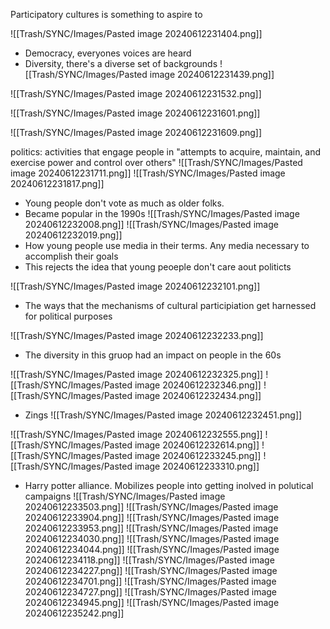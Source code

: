 Participatory cultures is something to aspire to

![[Trash/SYNC/Images/Pasted image 20240612231404.png]]

- Democracy, everyones voices are heard
- Diversity, there's a diverse set of backgrounds
![[Trash/SYNC/Images/Pasted image 20240612231439.png]]

![[Trash/SYNC/Images/Pasted image 20240612231532.png]]

![[Trash/SYNC/Images/Pasted image 20240612231601.png]]

![[Trash/SYNC/Images/Pasted image 20240612231609.png]]

politics: activities that engage people in "attempts to acquire, maintain, and exercise power and control over others"
![[Trash/SYNC/Images/Pasted image 20240612231711.png]]
![[Trash/SYNC/Images/Pasted image 20240612231817.png]]
- Young people don't vote as much as older folks. 
- Became popular in the 1990s
![[Trash/SYNC/Images/Pasted image 20240612232008.png]]
![[Trash/SYNC/Images/Pasted image 20240612232019.png]]
- How young people use media in their terms. Any media necessary to accomplish their goals
- This rejects the idea that young peoeple don't care aout politicts

![[Trash/SYNC/Images/Pasted image 20240612232101.png]]

- The ways that the mechanisms of cultural participiation get harnessed for political purposes

![[Trash/SYNC/Images/Pasted image 20240612232233.png]]
- The diversity in this gruop had an impact on people in the 60s

![[Trash/SYNC/Images/Pasted image 20240612232325.png]]
![[Trash/SYNC/Images/Pasted image 20240612232346.png]]
![[Trash/SYNC/Images/Pasted image 20240612232434.png]]
- Zings
![[Trash/SYNC/Images/Pasted image 20240612232451.png]]

![[Trash/SYNC/Images/Pasted image 20240612232555.png]]
![[Trash/SYNC/Images/Pasted image 20240612232614.png]]
![[Trash/SYNC/Images/Pasted image 20240612233245.png]]
![[Trash/SYNC/Images/Pasted image 20240612233310.png]]
- Harry potter alliance. Mobilizes people into getting inolved in polutical campaigns
![[Trash/SYNC/Images/Pasted image 20240612233503.png]]
![[Trash/SYNC/Images/Pasted image 20240612233904.png]]
![[Trash/SYNC/Images/Pasted image 20240612233953.png]]
![[Trash/SYNC/Images/Pasted image 20240612234030.png]]
![[Trash/SYNC/Images/Pasted image 20240612234044.png]]
![[Trash/SYNC/Images/Pasted image 20240612234118.png]]
![[Trash/SYNC/Images/Pasted image 20240612234227.png]]
![[Trash/SYNC/Images/Pasted image 20240612234701.png]]
![[Trash/SYNC/Images/Pasted image 20240612234727.png]]
![[Trash/SYNC/Images/Pasted image 20240612234945.png]]
![[Trash/SYNC/Images/Pasted image 20240612235242.png]]



